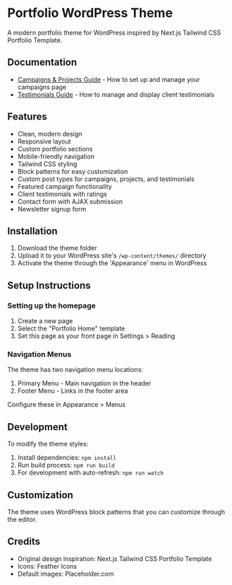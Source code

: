 # Portfolio WordPress Theme

A modern portfolio theme for WordPress inspired by Next.js Tailwind CSS Portfolio Template.

## Documentation

- [Campaigns & Projects Guide](docs/campaigns-guide.md) - How to set up and manage your campaigns page
- [Testimonials Guide](docs/testimonials-guide.md) - How to manage and display client testimonials

## Features

- Clean, modern design
- Responsive layout
- Custom portfolio sections
- Mobile-friendly navigation
- Tailwind CSS styling
- Block patterns for easy customization
- Custom post types for campaigns, projects, and testimonials
- Featured campaign functionality
- Client testimonials with ratings
- Contact form with AJAX submission
- Newsletter signup form

## Installation

1. Download the theme folder
2. Upload it to your WordPress site's `/wp-content/themes/` directory
3. Activate the theme through the 'Appearance' menu in WordPress

## Setup Instructions

### Setting up the homepage

1. Create a new page
2. Select the "Portfolio Home" template
3. Set this page as your front page in Settings > Reading

### Navigation Menus

The theme has two navigation menu locations:

1. Primary Menu - Main navigation in the header
2. Footer Menu - Links in the footer area

Configure these in Appearance > Menus

## Development

To modify the theme styles:

1. Install dependencies: `npm install`
2. Run build process: `npm run build`
3. For development with auto-refresh: `npm run watch`

## Customization

The theme uses WordPress block patterns that you can customize through the editor.

## Credits

- Original design inspiration: Next.js Tailwind CSS Portfolio Template
- Icons: Feather Icons
- Default images: Placeholder.com
